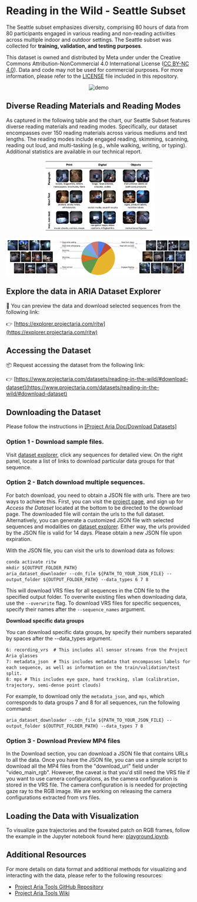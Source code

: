 # Reading in the Wild - Seattle Subset
The Seattle subset emphasizes diversity, comprising 80 hours of data from 80 participants engaged in various reading and non-reading activities across multiple indoor and outdoor settings. The Seattle subset was collected for **training, validation, and testing purposes**. 

This dataset is owned and distributed by Meta under under the Creative Commons
Attribution-NonCommercial 4.0 International License
([CC BY-NC 4.0](https://creativecommons.org/licenses/by-nc/4.0/legalcode)). Data
and code may not be used for commercial purposes. For more information, please
refer to the [LICENSE](./LICENSE) file included in this repository.

<p align="center">
<img src="../assets/RiTW_Seattle_dataset.gif" alt="demo" width="50%">
</p>

## Diverse Reading Materials and Reading Modes

As captured in the following table and the chart, our Seattle Subset features diverse reading materials and reading modes. Specifically, our dataset encompasses over 150 reading materials across various mediums and text lengths. The reading modes include engaged reading, skimming, scanning, reading out loud, and multi-tasking (e.g., while walking, writing, or typing). Additional statistics are available in our technical report. 

<p align="center">
<img src="../assets/reading_materials.png" alt="demo" width="60%">
</p>


<p align="center">
<img src="../assets/pie_chart_seattle_reading_mode.png" alt="reading modes" width="100%">
</p>

## Explore the data in ARIA Dataset Explorer
👀 You can preview the data and download selected sequences from the following link:

👉 [https://explorer.projectaria.com/ritw](https://explorer.projectaria.com/ritw)

## Accessing the Dataset
📦 Request accessing the dataset from the following link:

👉 [https://www.projectaria.com/datasets/reading-in-the-wild/#download-dataset](https://www.projectaria.com/datasets/reading-in-the-wild/#download-dataset)

## Downloading the Dataset
Please follow the instructions in [[Project Aria Doc/Download Datasets]](https://facebookresearch.github.io/projectaria_tools/docs/open_datasets/dataset_download)

### Option 1 - Download sample files.
Visit [dataset explorer](https://explorer.projectaria.com/ritw), click any
sequences for detailed view. On the right panel, locate a list of links to
download particular data groups for that sequence.

### Option 2 - Batch download multiple sequences.
For batch download, you need to obtain a JSON file with urls. There are two ways to achieve this. First, you can visit the
[project page](https://www.projectaria.com/datasets/reading_in_the_wild/), and sign up for
_Access the Dataset_ located at the bottom to be directed to the download page. The
downloaded file will contain the urls to the full dataset. Alternatively, you can
generate a customized JSON file with selected sequences and modalities on
[dataset explorer](https://explorer.projectaria.com/ritw). Either way, the urls provided by the JSON file is valid for 14
days. Please obtain a new JSON file upon expiration.

With the JSON file, you can visit the urls to download data as follows:

```
conda activate ritw
mkdir ${OUTPUT_FOLDER_PATH}
aria_dataset_downloader --cdn_file ${PATH_TO_YOUR_JSON_FILE} --output_folder ${OUTPUT_FOLDER_PATH} --data_types 6 7 8
```
This will download VRS files for all sequences in the CDN file to the specified output folder.
To overwrite existing files when downloading data, use the `--overwrite` flag. To download VRS files for specific sequences, specify their names after the `--sequence_names` argument.

**Download specific data groups**

You can download specific data groups, by specify their numbers separated by spaces after the --data_types argument.
```
6: recording_vrs  # This includes all sensor streams from the Project Aria glasses
7: metadata_json  # This includes metadata that encompasses labels for each sequence, as well as information on the train/validation/test split.
8: mps # This includes eye gaze, hand tracking, slam (calibration, trajectory, semi-dense point clouds)
```
For example, to download only the `metadata_json`, and `mps`, which corresponds to data groups 7 and 8 for all sequences, run the following command:

```
aria_dataset_downloader --cdn_file ${PATH_TO_YOUR_JSON_FILE} --output_folder ${OUTPUT_FOLDER_PATH} --data_types 7 8
```

### Option 3 - Download Preview MP4 files
In the Download section, you can download a JSON file that contains URLs to all the data.
Once you have the JSON file, you can use a simple script to download all the MP4 files from the "download_url" field under "video_main_rgb".
However, the caveat is that you'd still need the VRS file if you want to use camera configurations, as the camera configuration is stored in the VRS file. The camera configuration is is needed for projecting gaze ray to the RGB image. We are working on releasing the camera configurations extracted from vrs files. 


## Loading the Data with Visualization
To visualize gaze trajectories and the foveated patch on RGB frames, follow the example in the Jupyter notebook found here: [playground.ipynb](https://github.com/facebookresearch/reading_in_the_wild/tree/main/reading_in_the_wild_seattle/playground.ipynb).


## Additional Resources
For more details on data format and additional methods for visualizing and interacting with the data, please refer to the following resources:
- [Project Aria Tools GitHub Repository](https://github.com/facebookresearch/projectaria_tools)
- [Project Aria Tools Wiki](https://facebookresearch.github.io/projectaria_tools/docs/intro)
